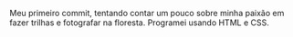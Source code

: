 Meu primeiro commit, tentando contar um pouco sobre minha paixão em fazer trilhas e fotografar na floresta. Programei usando HTML e CSS. 
